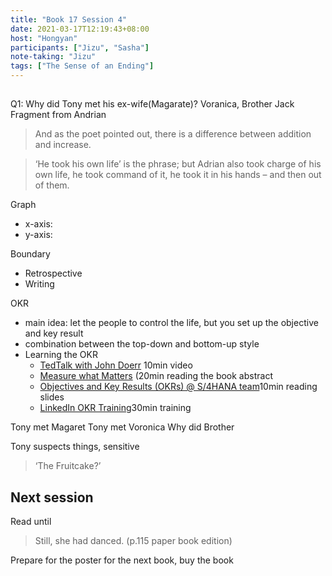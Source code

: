 ```yaml
---
title: "Book 17 Session 4"
date: 2021-03-17T12:19:43+08:00
host: "Hongyan"
participants: ["Jizu", "Sasha"]
note-taking: "Jizu"
tags: ["The Sense of an Ending"]
---
```


## 

Q1: Why did Tony met his ex-wife(Magarate)?
Voranica, Brother Jack
Fragment from Andrian

> And as the poet pointed out, there is a difference between addition and increase.

> ‘He took his own life’ is the phrase; but Adrian also took charge of his own life, he took command of it, he took it in his hands – and then out of them. 


Graph
- x-axis: 
- y-axis:

Boundary
- Retrospective
- Writing

OKR
- main idea: let the people to control the life, but you set up the objective and key result
- combination between the top-down and bottom-up style
- Learning the OKR
    - [TedTalk with John Doerr](https://www.whatmatters.com/articles/ted-talk/) 10min video
    - [Measure what Matters](https://teams.microsoft.com/l/file/3CEA87E7-0F00-46A3-A772-5FA50FAB9B23?tenantId=42f7676c-f455-423c-82f6-dc2d99791af7&fileType=pdf&objectUrl=https%3A%2F%2Fsap.sharepoint.com%2Fteams%2FITECHLounge887%2FShared%20Documents%2FGeneral%2FOKR%2FMeasure-What-Matters.pdf&baseUrl=https%3A%2F%2Fsap.sharepoint.com%2Fteams%2FITECHLounge887&serviceName=teams&threadId=19:b9a347579f504658aaeb23d4879b36fa@thread.tacv2&groupId=a7b071f4-8950-4e08-b438-71e1eea67fae) (20min reading the book abstract
    - [Objectives and Key Results (OKRs) @ S/4HANA team](https://teams.microsoft.com/l/file/92FF75A0-15B3-48E1-838A-32A450485793?tenantId=42f7676c-f455-423c-82f6-dc2d99791af7&fileType=pdf&objectUrl=https%3A%2F%2Fsap.sharepoint.com%2Fteams%2FITECHLounge887%2FShared%20Documents%2FGeneral%2FOKR%2F20201102_OKRs%20at%20a%20glance_short.pdf&baseUrl=https%3A%2F%2Fsap.sharepoint.com%2Fteams%2FITECHLounge887&serviceName=teams&threadId=19:b9a347579f504658aaeb23d4879b36fa@thread.tacv2&groupId=a7b071f4-8950-4e08-b438-71e1eea67fae)10min reading slides
    - [LinkedIn OKR Training](https://www.linkedin.com/learning/goal-setting-objectives-and-key-results-okrs/the-power-of-strategic-goals-objectives-and-key-results-okrs?u=57692769)30min training

Tony met Magaret
Tony met Voronica
Why did Brother

Tony suspects things, sensitive
> ‘The Fruitcake?’ 

## Next session

Read until 
> Still, she had danced.
(p.115 paper book edition)

Prepare for the poster for the next book, buy the book